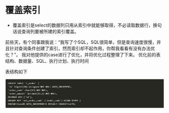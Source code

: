 # 覆盖索引
* 覆盖索引是select的数据列只用从索引中就能够取得，不必读取数据行，换句话说查询列要被所建的索引覆盖。

前些天，有个同事跟我说：“我写了个SQL，SQL很简单，但是查询速度很慢，并且针对查询条件创建了索引，然而索引却不起作用，你帮我看看有没有办法优化？”。
我对他提供的case进行了优化，并将优化过程整理了下来。
优化前的表结构、数据量、SQL、执行计划、执行时间

表结构如下

![GitHub Logo](/image/1.jpg "1.jpg")  